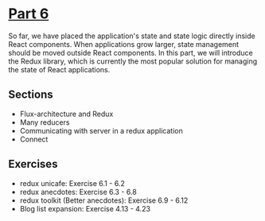 # [Part 6](https://fullstackopen.com/en/part6)


So far, we have placed the application's state and state logic directly inside React components. When applications grow larger, state management should be moved outside React components. In this part, we will introduce the Redux library, which is currently the most popular solution for managing the state of React applications.


## Sections
* Flux-architecture and Redux
* Many reducers
* Communicating with server in a redux application
* Connect



## Exercises
* redux unicafe: Exercise 6.1 - 6.2
* redux anecdotes:  Exercise 6.3 - 6.8
* redux toolkit (Better anecdotes): Exercise 6.9 - 6.12
* Blog list expansion: Exercise 4.13 - 4.23
  
  


